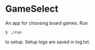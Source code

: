 # GameSelect
An app for choosing board games.
Run
```
$ ./run
```
to setup. Setup logs are saved in log.txt.
